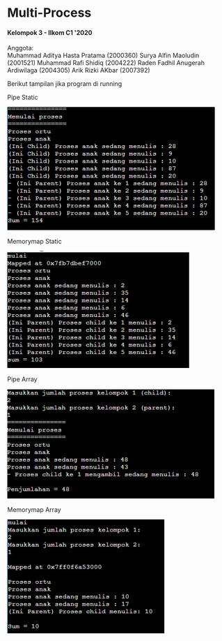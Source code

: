 # Multi-Process

#### Kelompok 3 - Ilkom C1 '2020
Anggota: <br>
Muhammad Aditya Hasta Pratama (2000360)
Surya Alfin Maoludin (2001521)
Muhammad Rafi Shidiq (2004222)
Raden Fadhil Anugerah Ardiwilaga (2004305)
Arik Rizki AKbar (2007392)

<p> Berikut tampilan jika program di running</p>

<p>Pipe Static</p>
<img src = "https://github.com/Alfinnnnn/Multi-Process/blob/main/ss/pipe_static.png">

<p> Memorymap Static </p>
<img src = "https://github.com/Alfinnnnn/Multi-Process/blob/main/ss/memorymap_static.png">

<p>Pipe Array</p>
<img src = "https://github.com/Alfinnnnn/Multi-Process/blob/main/ss/pipe_array.png">

<p>Memorymap Array</p>
<img src = "https://github.com/Alfinnnnn/Multi-Process/blob/main/ss/memorymap_Array.png">
